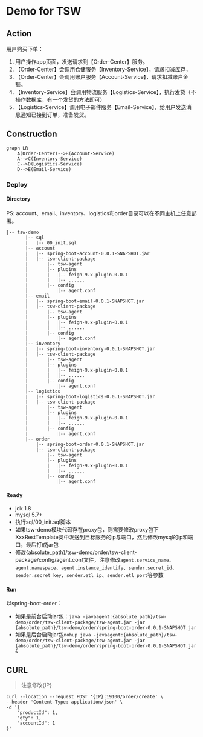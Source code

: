 # Demo for TSW

## Action

用户购买下单：
1. 用户操作app页面，发送请求到【Order-Center】服务。
2. 【Order-Center】会调用仓储服务【Inventory-Service】，请求扣减库存，
3. 【Order-Center】会调用账户服务【Account-Service】，请求扣减账户金额。
4. 【Inventory-Service】会调用物流服务【Logistics-Service】，执行发货（不操作数据库，有一个发货的方法即可）
5. 【Logistics-Service】调用电子邮件服务【Email-Service】，给用户发送消息通知已接到订单，准备发货。

## Construction

```mermaid
graph LR
    A(Order-Center)-->B(Account-Service)
    A-->C(Inventory-Service)
    C-->D(Logistics-Service)
    D-->E(Email-Service)
```

### Deploy

#### Directory

PS: account、email、inventory、logistics和order目录可以在不同主机上任意部署。
```
|-- tsw-demo
       |-- sql
       |   |-- 00_init.sql
       |-- account
       |   |-- spring-boot-account-0.0.1-SNAPSHOT.jar
       |   |-- tsw-client-package
       |       |-- tsw-agent
       |       |-- plugins
       |       |   |-- feign-9.x-plugin-0.0.1
       |       |   |-- ......
       |       |-- config
       |           |-- agent.conf
       |-- email
       |   |-- spring-boot-email-0.0.1-SNAPSHOT.jar
       |   |-- tsw-client-package
       |       |-- tsw-agent
       |       |-- plugins
       |       |   |-- feign-9.x-plugin-0.0.1
       |       |   |-- ......
       |       |-- config
       |           |-- agent.conf
       |-- inventory
       |   |-- spring-boot-inventory-0.0.1-SNAPSHOT.jar
       |   |-- tsw-client-package
       |       |-- tsw-agent
       |       |-- plugins
       |       |   |-- feign-9.x-plugin-0.0.1
       |       |   |-- ......
       |       |-- config
       |           |-- agent.conf
       |-- logistics
       |   |-- spring-boot-logistics-0.0.1-SNAPSHOT.jar
       |   |-- tsw-client-package
       |       |-- tsw-agent
       |       |-- plugins
       |       |   |-- feign-9.x-plugin-0.0.1
       |       |   |-- ......
       |       |-- config
       |           |-- agent.conf
       |-- order
           |-- spring-boot-order-0.0.1-SNAPSHOT.jar
           |-- tsw-client-package
               |-- tsw-agent
               |-- plugins
               |   |-- feign-9.x-plugin-0.0.1
               |   |-- ......
               |-- config
                   |-- agent.conf
```
#### Ready

- jdk 1.8
- mysql 5.7+
- 执行sql/00_init.sql脚本
- 如果tsw-demo模块代码存在proxy包，则需要修改proxy包下XxxRestTemplate类中发送到目标服务的ip与端口，然后修改mysql的ip和端口，最后打成jar包
- 修改{absolute_path}/tsw-demo/order/tsw-client-package/config/agent.conf文件，注意修改```agent.service_name```、```agent.namespace```、```agent.instance_identify```、```sender.secret_id```、```sender.secret_key```、```sender.etl_ip```、```sender.etl_port```等参数

#### Run

以spring-boot-order：
- 如果是前台启动jar包：```java -javaagent:{absolute_path}/tsw-demo/order/tsw-client-package/tsw-agent.jar -jar {absolute_path}/tsw-demo/order/spring-boot-order-0.0.1-SNAPSHOT.jar```
- 如果是后台启动jar包```nohup java -javaagent:{absolute_path}/tsw-demo/order/tsw-client-package/tsw-agent.jar -jar {absolute_path}/tsw-demo/order/spring-boot-order-0.0.1-SNAPSHOT.jar &```

## CURL

> 注意修改{IP}

```curl
curl --location --request POST '{IP}:19100/order/create' \
--header 'Content-Type: application/json' \
-d '{
    "productId": 1,
    "qty": 1,
    "accountId": 1
}'
```
